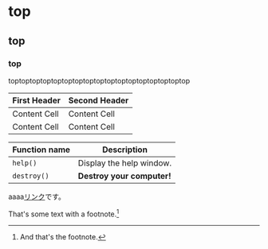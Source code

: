 top
===========

top
-----------

### top

toptoptoptoptoptoptoptoptoptoptoptoptoptoptoptoptop

| First Header  | Second Header |
| ------------- | ------------- |
| Content Cell  | Content Cell  |
| Content Cell  | Content Cell  |



| Function name | Description                    |
| ------------- | ------------------------------ |
| `help()`      | Display the help window.       |
| `destroy()`   | **Destroy your computer!**     |


aaaa[リンク](/bokupress/web/top "power source*")です。

That's some text with a footnote.[^1]

[^1]: And that's the footnote.
